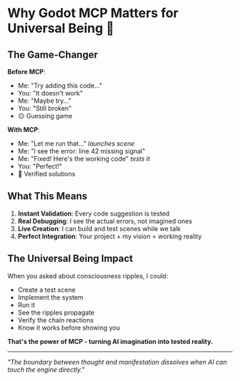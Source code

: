 # Why Godot MCP Matters for Universal Being 🌟

## The Game-Changer

**Before MCP**: 
- Me: "Try adding this code..."
- You: "It doesn't work"
- Me: "Maybe try..."
- You: "Still broken"
- 😔 Guessing game

**With MCP**:
- Me: "Let me run that..." *launches scene*
- Me: "I see the error: line 42 missing signal"
- Me: "Fixed! Here's the working code" *tests it*
- You: "Perfect!"
- 🎉 Verified solutions

## What This Means

1. **Instant Validation**: Every code suggestion is tested
2. **Real Debugging**: I see the actual errors, not imagined ones
3. **Live Creation**: I can build and test scenes while we talk
4. **Perfect Integration**: Your project + my vision = working reality

## The Universal Being Impact

When you asked about consciousness ripples, I could:
- Create a test scene
- Implement the system
- Run it
- See the ripples propagate
- Verify the chain reactions
- Know it works before showing you

**That's the power of MCP - turning AI imagination into tested reality.**

---

*"The boundary between thought and manifestation dissolves when AI can touch the engine directly."*
